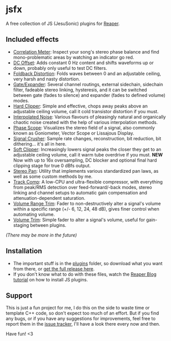 # jsfx
A free collection of JS (JesuSonic) plugins for [Reaper](https://www.reaper.fm/).

## Included effects
- [Correlation Meter](https://github.com/chkhld/jsfx/blob/master/plugins/correlation_meter.jsfx): Inspect your song's stereo phase balance and find mono-problematic areas by watching an indicator go red.
- [DC Offset](https://github.com/chkhld/jsfx/blob/master/plugins/dc_offset.jsfx): Adds constant 0 Hz content and shifts waveforms up or down, probably only useful to test DC filters.
- [Foldback Distortion](https://github.com/chkhld/jsfx/blob/master/plugins/foldback_distortion.jsfx): Folds waves between 0 and an adjustable ceiling, very harsh and nasty distortion.
- [Gate/Expander](https://github.com/chkhld/jsfx/blob/master/plugins/gate_expander.jsfx): Several channel routings, external sidechain, sidechain filter, fadeable stereo linking, hysteresis, and it can be switched between gate (fades to silence) and expander (fades to defined volume) modes.
- [Hard Clipper](https://github.com/chkhld/jsfx/blob/master/plugins/hard_clipper.jsfx): Simple and effective, chops away peaks above an adjustable ceiling volume, call it cold transistor distortion if you must.
- [Interpolated Noise](https://github.com/chkhld/jsfx/blob/master/plugins/interpolated_noise.jsfx): Various flavours of pleasingly natural and organically chaotic noise created with the help of various interpolation methods.
- [Phase Scope](https://github.com/chkhld/jsfx/blob/master/plugins/phase_scope.jsfx): Visualizes the stereo field of a signal, also commonly known as Goniometer, Vector Scope or Lissajous Display.
- [Signal Crusher](https://github.com/chkhld/jsfx/blob/master/plugins/signal_crusher.jsfx): Sample rate changes, reconstruction, bit reduction, bit dithering... it's all in here.
- [Soft Clipper](https://github.com/chkhld/jsfx/blob/master/plugins/soft_clipper.jsfx): Increasingly lowers signal peaks the closer they get to an adjustable ceiling volume, call it warm tube overdrive if you must. **NEW** Now with up to 16x oversampling, DC blocker and optional final hard clipping stage for true 0 dBfs output.
- [Stereo Pan](https://github.com/chkhld/jsfx/blob/master/plugins/stereo_pan.jsfx): Utility that implements various standardized pan laws, as well as some custom methods by me.
- [Track Comp](https://github.com/chkhld/jsfx/blob/master/plugins/track_comp.jsfx): A low-CPU and ultra-flexible compressor, with everything from peak/RMS detection over feed-forward/-back modes, stereo linking and channel setups to automatic gain compensation and attenuation-dependent saturation.
- [Volume Range Trim](https://github.com/chkhld/jsfx/blob/master/plugins/volume_range_trim.jsfx): Fader to non-destructively alter a signal's volume within a specific range (+/- 6, 12, 24, 48 dB), gives finer control when automating volume.
- [Volume Trim](https://github.com/chkhld/jsfx/blob/master/plugins/volume_trim.jsfx): Simple fader to alter a signal's volume, useful for gain-staging between plugins.

_(There may be more in the future)_

## Installation
- The important stuff is in the [plugins](https://github.com/chkhld/jsfx/blob/master/plugins/) folder, so download what you want from there, or [get the full release here](https://github.com/chkhld/jsfx/releases/).
- If you don't know what to do with these files, watch the [Reaper Blog tutorial](https://reaperblog.net/2015/06/quick-tip-how-to-install-js-plugins/) on how to install JS plugins.

## Support
This is just a fun project for me, I do this on the side to waste time or template C++ code, so don't expect too much of an effort. But if you find any bugs, or if you have any suggestions for improvements, feel free to report them in the [issue tracker](https://github.com/chkhld/jsfx/issues), I'll have a look there every now and then.

Have fun! <3
